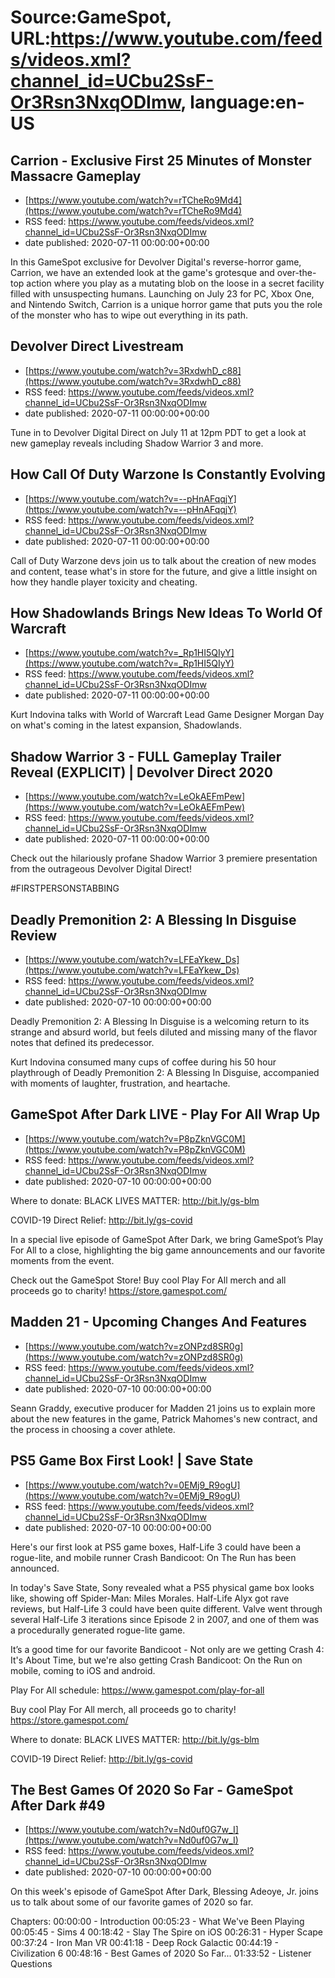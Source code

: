 # Source:GameSpot, URL:https://www.youtube.com/feeds/videos.xml?channel_id=UCbu2SsF-Or3Rsn3NxqODImw, language:en-US

## Carrion - Exclusive First 25 Minutes of Monster Massacre Gameplay
 - [https://www.youtube.com/watch?v=rTCheRo9Md4](https://www.youtube.com/watch?v=rTCheRo9Md4)
 - RSS feed: https://www.youtube.com/feeds/videos.xml?channel_id=UCbu2SsF-Or3Rsn3NxqODImw
 - date published: 2020-07-11 00:00:00+00:00

In this GameSpot exclusive for Devolver Digital's reverse-horror game, Carrion, we have an extended look at the game's grotesque and over-the-top action where you play as a mutating blob on the loose in a secret facility filled with unsuspecting humans. Launching on July 23 for PC, Xbox One, and Nintendo Switch, Carrion is a unique horror game that puts you the role of the monster who has to wipe out everything in its path.

## Devolver Direct Livestream
 - [https://www.youtube.com/watch?v=3RxdwhD_c88](https://www.youtube.com/watch?v=3RxdwhD_c88)
 - RSS feed: https://www.youtube.com/feeds/videos.xml?channel_id=UCbu2SsF-Or3Rsn3NxqODImw
 - date published: 2020-07-11 00:00:00+00:00

Tune in to Devolver Digital Direct on July 11 at 12pm PDT to get a look at new gameplay reveals including Shadow Warrior 3 and more.

## How Call Of Duty Warzone Is Constantly Evolving
 - [https://www.youtube.com/watch?v=--pHnAFqqjY](https://www.youtube.com/watch?v=--pHnAFqqjY)
 - RSS feed: https://www.youtube.com/feeds/videos.xml?channel_id=UCbu2SsF-Or3Rsn3NxqODImw
 - date published: 2020-07-11 00:00:00+00:00

Call of Duty Warzone devs join us to talk about the creation of new modes and content, tease what's in store for the future, and give a little insight on how they handle player toxicity and cheating.

## How Shadowlands Brings New Ideas To World Of Warcraft
 - [https://www.youtube.com/watch?v=_Rp1HI5QIyY](https://www.youtube.com/watch?v=_Rp1HI5QIyY)
 - RSS feed: https://www.youtube.com/feeds/videos.xml?channel_id=UCbu2SsF-Or3Rsn3NxqODImw
 - date published: 2020-07-11 00:00:00+00:00

Kurt Indovina talks with World of Warcraft Lead Game Designer Morgan Day on what's coming in the latest expansion, Shadowlands.

## Shadow Warrior 3 - FULL Gameplay Trailer Reveal (EXPLICIT) | Devolver Direct 2020
 - [https://www.youtube.com/watch?v=LeOkAEFmPew](https://www.youtube.com/watch?v=LeOkAEFmPew)
 - RSS feed: https://www.youtube.com/feeds/videos.xml?channel_id=UCbu2SsF-Or3Rsn3NxqODImw
 - date published: 2020-07-11 00:00:00+00:00

Check out the hilariously profane Shadow Warrior 3 premiere presentation from the outrageous Devolver Digital Direct!  

#FIRSTPERSONSTABBING

## Deadly Premonition 2: A Blessing In Disguise Review
 - [https://www.youtube.com/watch?v=LFEaYkew_Ds](https://www.youtube.com/watch?v=LFEaYkew_Ds)
 - RSS feed: https://www.youtube.com/feeds/videos.xml?channel_id=UCbu2SsF-Or3Rsn3NxqODImw
 - date published: 2020-07-10 00:00:00+00:00

Deadly Premonition 2: A Blessing In Disguise is a welcoming return to its strange and absurd world, but feels diluted and missing many of the flavor notes that defined its predecessor.

Kurt Indovina consumed many cups of coffee during his 50 hour playthrough of Deadly Premonition 2: A Blessing In Disguise, accompanied with moments of laughter, frustration, and heartache.

## GameSpot After Dark LIVE - Play For All Wrap Up
 - [https://www.youtube.com/watch?v=P8pZknVGC0M](https://www.youtube.com/watch?v=P8pZknVGC0M)
 - RSS feed: https://www.youtube.com/feeds/videos.xml?channel_id=UCbu2SsF-Or3Rsn3NxqODImw
 - date published: 2020-07-10 00:00:00+00:00

Where to donate:
BLACK LIVES MATTER: http://bit.ly/gs-blm

COVID-19 Direct Relief: http://bit.ly/gs-covid

In a special live episode of GameSpot After Dark, we bring GameSpot’s Play For All to a close, highlighting the big game announcements and our favorite moments from the event.

Check out the GameSpot Store! Buy cool Play For All merch and all proceeds go to charity!
https://store.gamespot.com/

## Madden 21 - Upcoming Changes And Features
 - [https://www.youtube.com/watch?v=zONPzd8SR0g](https://www.youtube.com/watch?v=zONPzd8SR0g)
 - RSS feed: https://www.youtube.com/feeds/videos.xml?channel_id=UCbu2SsF-Or3Rsn3NxqODImw
 - date published: 2020-07-10 00:00:00+00:00

Seann Graddy, executive producer for Madden 21 joins us to explain more about the new features in the game, Patrick Mahomes's new contract, and the process in choosing a cover athlete.

## PS5 Game Box First Look! | Save State
 - [https://www.youtube.com/watch?v=0EMj9_R9ogU](https://www.youtube.com/watch?v=0EMj9_R9ogU)
 - RSS feed: https://www.youtube.com/feeds/videos.xml?channel_id=UCbu2SsF-Or3Rsn3NxqODImw
 - date published: 2020-07-10 00:00:00+00:00

Here's our first look at PS5 game boxes, Half-Life 3 could have been a rogue-lite, and mobile runner Crash Bandicoot: On The Run has been announced.

In today's Save State, Sony revealed what a PS5 physical game box looks like, showing off Spider-Man: Miles Morales. Half-Life Alyx got rave reviews, but Half-Life 3 could have been quite different. Valve went through several Half-Life 3 iterations since Episode 2 in 2007, and one of them was a procedurally generated rogue-lite game. 

It’s a good time for our favorite Bandicoot - Not only are we getting Crash 4: It's About Time, but we're also getting Crash Bandicoot: On the Run on mobile, coming to iOS and android. 

Play For All schedule: https://www.gamespot.com/play-for-all

Buy cool Play For All merch, all proceeds go to charity! https://store.gamespot.com/

Where to donate: 
BLACK LIVES MATTER: http://bit.ly/gs-blm
 
COVID-19 Direct Relief: http://bit.ly/gs-covid

## The Best Games Of 2020 So Far - GameSpot After Dark #49
 - [https://www.youtube.com/watch?v=Nd0uf0G7w_I](https://www.youtube.com/watch?v=Nd0uf0G7w_I)
 - RSS feed: https://www.youtube.com/feeds/videos.xml?channel_id=UCbu2SsF-Or3Rsn3NxqODImw
 - date published: 2020-07-10 00:00:00+00:00

On this week's episode of GameSpot After Dark, Blessing Adeoye, Jr. joins us to talk about some of our favorite games of 2020 so far.


Chapters:
00:00:00 - Introduction
00:05:23 - What We've Been Playing
00:05:45 - Sims 4
00:18:42 - Slay The Spire on iOS
00:26:31 - Hyper Scape
00:37:24 - Iron Man VR
00:41:18 - Deep Rock Galactic
00:44:19 - Civilization 6
00:48:16 - Best Games of 2020 So Far...
01:33:52 - Listener Questions

